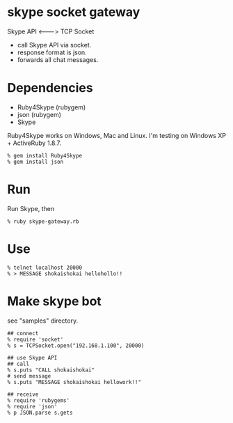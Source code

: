 skype socket gateway
====================
Skype API <---> TCP Socket

* call Skype API via socket.
* response format is json.
* forwards all chat messages.

Dependencies
============
* Ruby4Skype (rubygem)
* json (rubygem)
* Skype

Ruby4Skype works on Windows, Mac and Linux.
I'm testing on Windows XP + ActiveRuby 1.8.7.

    % gem install Ruby4Skype 
    % gem install json


Run
===

Run Skype, then

    % ruby skype-gateway.rb


Use
===

    % telnet localhost 20000
    % > MESSAGE shokaishokai hellohello!!


Make skype bot
==============
see "samples" directory.

    ## connect
    % require 'socket'
    % s = TCPSocket.open("192.168.1.100", 20000)

    ## use Skype API
    ## call
    % s.puts "CALL shokaishokai"
    # send message
    % s.puts "MESSAGE shokaishokai hellowork!!"

    ## receive
    % require 'rubygems'
    % require 'json'
    % p JSON.parse s.gets
 